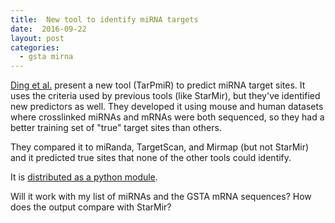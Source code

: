 ```yaml
---
title:  New tool to identify miRNA targets
date:  2016-09-22
layout: post
categories:
  - gsta mirna
---
```

[Ding et al.][1] present a new tool (TarPmiR) to predict miRNA target sites. It uses the criteria used by previous tools (like StarMir), but they've identified new predictors as well. They developed it using mouse and human datasets where crosslinked miRNAs and mRNAs were both sequenced, so they had a better training set of "true" target sites than others.

They compared it to miRanda, TargetScan, and Mirmap (but not StarMir) and it predicted true sites that none of the other tools could identify.

It is [distributed as a python module][2].

Will it work with my list of miRNAs and the GSTA mRNA sequences? How does the output compare with StarMir?

[1]: http://doi.org/10.1093/bioinformatics/btw318
[2]: http://hulab.ucf.edu/research/projects/miRNA/TarPmiR/
